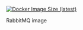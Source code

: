 [![Docker Image Size (latest)](https://img.shields.io/docker/image-size/edmitry/rabbitmq/latest)](https://hub.docker.com/repository/docker/edmitry/rabbitmq)

RabbitMQ image
